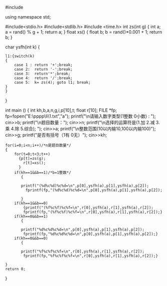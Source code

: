 #include <iostream>

using namespace std;

#include<stdio.h>
#include<stdlib.h>
#include <time.h>
int zs(int g)
{
    int a;
    a = rand() % g + 1;
    return  a;
}
float xs()
{
    float b;
    b = rand()*0.001 + 1;
    return b;
}

char  ysfh(int k)
{

    l1:{switch(k)
    {
        case 1 : return '+';break;
        case 2:  return '-';break;
        case 3:  return'*';break;
        case 4:  return '/';break;
        case 5:  k= zs(4); goto l1; break;
    }
    }
}

int main ()
{
    int kh,b,a,n,g,i,p[10],t;
    float r[10];
    FILE *fp;
    fp=fopen("E:\\pppp\\li\\1.txt","a");
        printf("\n请输入数字类型(1整数 0小数) : ");
        cin>>b;
		printf("\n题目数量：");
		cin>>n;
		printf("\n选择的运算符是(1.加 2.减 3.乘 4.除 5.综合); ");
		cin>>a;
		printf("\n整数范围(10以内输10,100以内输100)");
		cin>>g;
		printf("是否有括号（1有 0无）");
		cin>>kh;

    for(i=0;i<n;i++)/*n是题目数量*/
    {
        for(t=0;t<3;t++)
          {p[t]=zs(g);
            r[t]=xs();
          }
        if(kh==1&&b==1)/*b=1整数*/
           {

           printf("(%d%c%d)%c%d=\n",p[0],ysfh(a),p[1],ysfh(a),p[2]);
             fprintf(fp,"(%d%c%d)%c%d=\n",p[0],ysfh(a),p[1],ysfh(a),p[2]);

           }
        if(kh==1&&b==0)
            {printf("(%f%c%f)%c%f=\n",r[0],ysfh(a),r[1],ysfh(a),r[2]);
            fprintf(fp,"(%f%c%f)%c%f=\n",r[0],ysfh(a),r[1],ysfh(a),r[2]);}
        if(kh==0&&b==1)
           {

           printf("%d%c%d%c%d=\n",p[0],ysfh(a),p[1],ysfh(a),p[2]);
            fprintf(fp,"%d%c%d%c%d=\n",p[0],ysfh(a),p[1],ysfh(a),p[2]);}
        if(kh==0&&b==0)
           {

           printf("%f%c%f%c%f=\n",r[0],ysfh(a),r[1],ysfh(a),r[2]);
            fprintf(fp,"%f%c%f%c%f=\n",r[0],ysfh(a),r[1],ysfh(a),r[2]);}

    }
    return 0;
}

